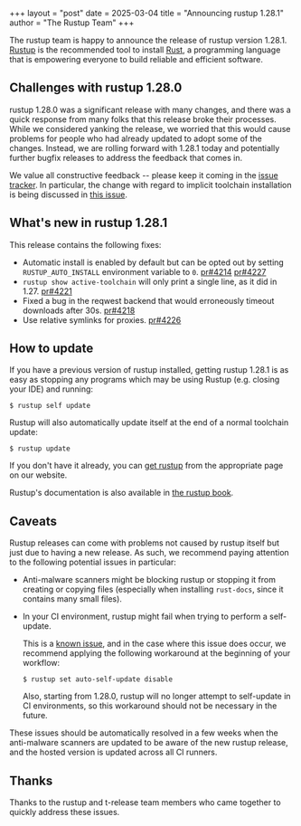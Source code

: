 +++
layout = "post"
date = 2025-03-04
title = "Announcing rustup 1.28.1"
author = "The Rustup Team"
+++

The rustup team is happy to announce the release of rustup version 1.28.1.
[Rustup][install] is the recommended tool to install [Rust][rust], a programming language that is empowering everyone to build reliable and efficient software.

## Challenges with rustup 1.28.0

rustup 1.28.0 was a significant release with many changes, and there was a quick response from many
folks that this release broke their processes. While we considered yanking the release, we worried
that this would cause problems for people who had already updated to adopt some of the changes.
Instead, we are rolling forward with 1.28.1 today and potentially further bugfix releases to
address the feedback that comes in.

We value all constructive feedback -- please keep it coming in the [issue tracker]. In particular,
the change with regard to implicit toolchain installation is being discussed in [this issue].

[this issue]: https://github.com/rust-lang/rustup/issues/4211
[issue tracker]: https://github.com/rust-lang/rustup/issues/

## What's new in rustup 1.28.1

This release contains the following fixes:

- Automatic install is enabled by default but can be opted out by setting `RUSTUP_AUTO_INSTALL`
  environment variable to `0`. [pr#4214] [pr#4227]
- `rustup show active-toolchain` will only print a single line, as it did in 1.27. [pr#4221]
- Fixed a bug in the reqwest backend that would erroneously timeout downloads after 30s. [pr#4218]
- Use relative symlinks for proxies. [pr#4226]

[1.28.1]: https://github.com/rust-lang/rustup/releases/tag/1.28.1
[pr#4214]: https://github.com/rust-lang/rustup/pull/4214
[pr#4221]: https://github.com/rust-lang/rustup/pull/4221
[pr#4218]: https://github.com/rust-lang/rustup/pull/4218
[pr#4226]: https://github.com/rust-lang/rustup/pull/4226
[pr#4227]: https://github.com/rust-lang/rustup/pull/4227

## How to update

If you have a previous version of rustup installed, getting rustup 1.28.1 is as easy as stopping
any programs which may be using Rustup (e.g. closing your IDE) and running:

```console
$ rustup self update
```

Rustup will also automatically update itself at the end of a normal toolchain update:

```console
$ rustup update
```

If you don't have it already, you can [get rustup][install] from the appropriate page on our website.

Rustup's documentation is also available in [the rustup book][book].

## Caveats

Rustup releases can come with problems not caused by rustup itself but just due to having a new release.
As such, we recommend paying attention to the following potential issues in particular:

- Anti-malware scanners might be blocking rustup or stopping it from creating or copying files
  (especially when installing `rust-docs`, since it contains many small files).

- In your CI environment, rustup might fail when trying to perform a self-update.

  This is a [known issue](https://github.com/rust-lang/rustup/issues/3709),
  and in the case where this issue does occur, we recommend applying the following workaround at the beginning of your workflow:

  ```console
  $ rustup set auto-self-update disable
  ```

  Also, starting from 1.28.0, rustup will no longer attempt to self-update in CI environments,
  so this workaround should not be necessary in the future.

These issues should be automatically resolved in a few weeks when the anti-malware scanners are updated to be aware of the new rustup release,
and the hosted version is updated across all CI runners.

## Thanks

Thanks to the rustup and t-release team members who came together to quickly address these issues.

[book]: https://rust-lang.github.io/rustup/
[changelog]: https://github.com/rust-lang/rustup/blob/stable/CHANGELOG.md
[contributors]: https://github.com/rust-lang/rustup/blob/stable/CHANGELOG.md#detailed-changes
[install]: https://rustup.rs
[rust]: https://www.rust-lang.org
